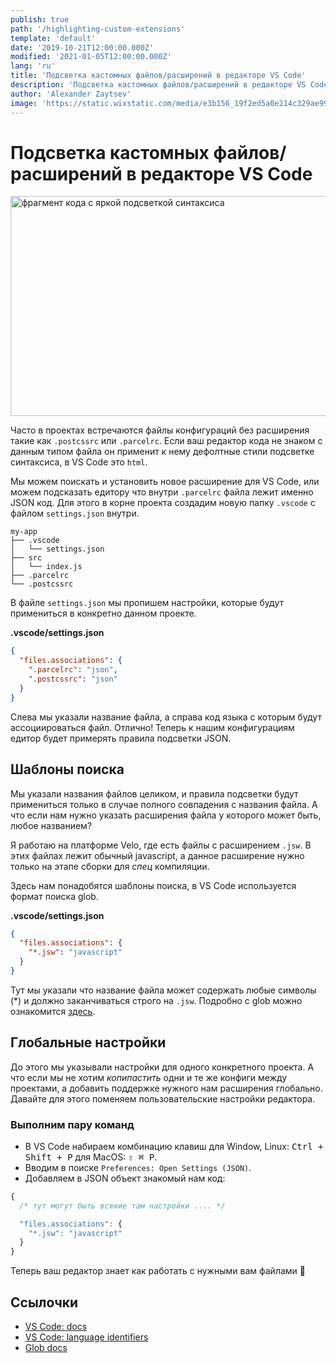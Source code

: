 ```yaml
---
publish: true
path: '/highlighting-custom-extensions'
template: 'default'
date: '2019-10-21T12:00:00.000Z'
modified: '2021-01-05T12:00:00.000Z'
lang: 'ru'
title: 'Подсветка кастомных файлов/расширений в редакторе VS Code'
description: 'Подсветка кастомных файлов/расширений в редакторе VS Code'
author: 'Alexander Zaytsev'
image: 'https://static.wixstatic.com/media/e3b156_19f2ed5a0e214c329ae99a998e5e4f6e~mv2.png/v2/fill/w_300,h_300/i.jpg'
---
```


# Подсветка кастомных файлов/расширений в редакторе VS Code

<img
  src="https://static.wixstatic.com/media/e3b156_19f2ed5a0e214c329ae99a998e5e4f6e~mv2.png"
  width="764"
  height="352"
  alt="фрагмент кода с яркой подсветкой синтаксиса"
  crossorigin="anonymous"
/>

Часто в проектах встречаются файлы конфигураций без расширения такие как `.postcssrc` или `.parcelrc`. Если ваш редактор кода не знаком с данным типом файла он применит к нему дефолтные стили подсветке синтаксиса, в VS Code это `html`.

Мы можем поискать и установить новое расширение для VS Code, или можем подсказать едитору что внутри `.parcelrc` файла лежит именно JSON код. Для этого в корне проекта создадим новую папку `.vscode` c файлом `settings.json` внутри.

```tree
my-app
├── .vscode
│   └── settings.json
├── src
│   └── index.js
├── .parcelrc
└── .postcssrc
```

В файле `settings.json` мы пропишем настройки, которые будут примениться в конкретно данном проекте.

**.vscode/settings.json**

```json
{
  "files.associations": {
    ".parcelrc": "json",
    ".postcssrc": "json"
  }
}
```

Слева мы указали название файла, а справа код языка с которым будут ассоциироваться файл. Отлично! Теперь к нашим конфигурациям едитор будет примерять правила подсветки JSON.

## Шаблоны поиска

Мы указали названия файлов целиком, и правила подсветки будут примениться только в случае полного совпадения с названия файла. А что если нам нужно указать расширения файла у которого может быть, любое названием?

Я работаю на платформе Velo, где есть файлы с расширением `.jsw`. В этих файлах лежит обычный javascript, а данное расширение нужно только на этапе сборки для *спец* компиляции.

Здесь нам понадобятся шаблоны поиска, в VS Code используется формат поиска glob.

**.vscode/settings.json**

```json
{
  "files.associations": {
    "*.jsw": "javascript"
  }
}
```

Тут мы указали что название файла может содержать любые символы (*) и должно заканчиваться строго на `.jsw`. Подробно с glob можно ознакомится [здесь](https://github.com/isaacs/node-glob).

## Глобальные настройки

До этого мы указывали настройки для одного конкретного проекта. А что если мы не хотим *копипастить* одни и те же конфиги между проектами, а добавить поддержке нужного нам расширения глобально. Давайте для этого поменяем пользовательские настройки редактора.

### Выполним пару команд

- В VS Code набираем комбинацию клавиш для Window, Linux: <kbd>Ctrl + Shift + P</kbd> для MacOS: <kbd>⇧ ⌘ P</kbd>.
- Вводим в поиске `Preferences: Open Settings (JSON)`.
- Добавляем в JSON объект знакомый нам код:

```js
{
  /* тут могут быть всякие там настройки .... */

  "files.associations": {
    "*.jsw": "javascript"
  }
}
```

Теперь ваш редактор знает как работать с нужными вам файлами 🎉

## Ссылочки

- [VS Code: docs](https://code.visualstudio.com/docs/languages/overview#_language-id)
- [VS Code: language identifiers](https://code.visualstudio.com/docs/languages/identifiers#_known-language-identifiers)
- [Glob docs](https://github.com/isaacs/node-glob)
